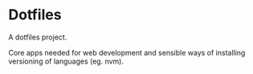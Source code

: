 # Dotfiles
A dotfiles project.

Core apps needed for web development and sensible ways of installing versioning of languages (eg. nvm).